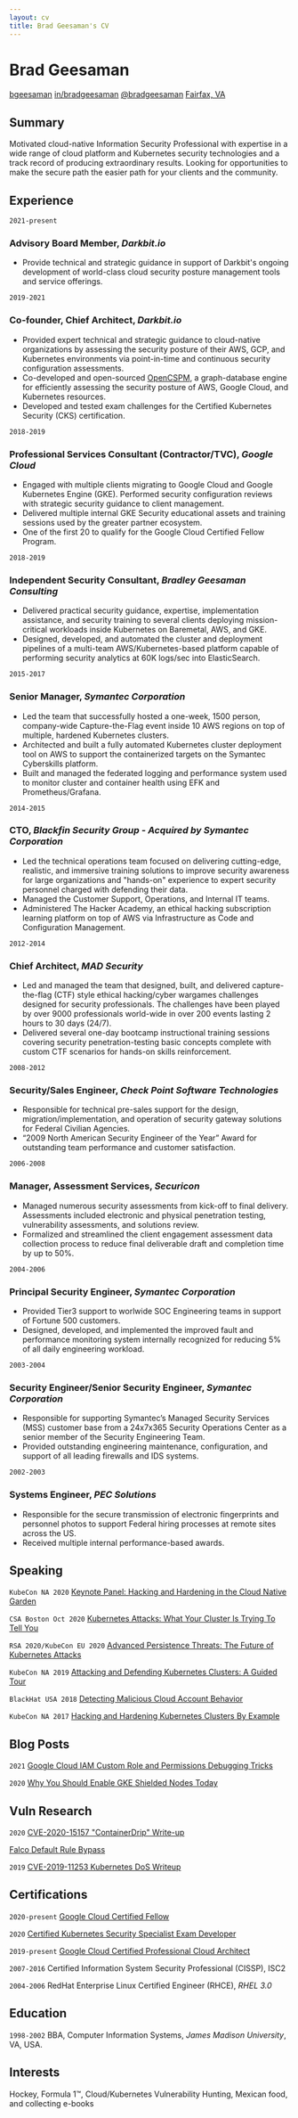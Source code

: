 ```yaml
---
layout: cv
title: Brad Geesaman's CV
---
```

# Brad Geesaman

<div id="webaddress">
  <script language="JavaScript">
     id = 'bradgeesaman';
     domain = 'gmail';
     tld = 'com'
     document.write('<a href=\"mailto:' + id + '@' + domain + '.' + tld + '\"><i class="fas fa-envelope"></i> ');
     document.write(id + '@' + domain + '.' + tld + '</a>');
  </script>
  <a href="https://github.com/bgeesaman"><i class="fab fa-github"></i> bgeesaman</a>
  <a href="https://www.linkedin.com/in/bradgeesaman/"><i class="fas fa-users"></i> in/bradgeesaman</a>
  <a href="https://twitter.com/bradgeesaman"><i class="fab fa-twitter"></i> @bradgeesaman</a>
  <a href="https://goo.gl/maps/heFH4XrkE9r8TFRo9"><i class="fas fa-globe-americas"></i> Fairfax, VA</a>
</div>

## Summary
Motivated cloud-native Information Security Professional with expertise in a wide range of cloud platform and Kubernetes security technologies and a track record of producing extraordinary results. Looking for opportunities to make the secure path the easier path for your clients and the community.

## Experience
`2021-present`
### **Advisory Board Member**, *Darkbit.io*
* Provide technical and strategic guidance in support of Darkbit's ongoing development of world-class cloud security posture management tools and service offerings.

`2019-2021`
### **Co-founder, Chief Architect**, *Darkbit.io*
* Provided expert technical and strategic guidance to cloud-native organizations by assessing the security posture of their AWS, GCP, and Kubernetes environments via point-in-time and continuous security configuration assessments.
* Co-developed and open-sourced [OpenCSPM](https://github.com/OpenCSPM/opencspm), a graph-database engine for efficiently assessing the security posture of AWS, Google Cloud, and Kubernetes resources.
* Developed and tested exam challenges for the Certified Kubernetes Security (CKS) certification.

`2018-2019`
### **Professional Services Consultant (Contractor/TVC)**, *Google Cloud*
* Engaged with multiple clients migrating to Google Cloud and Google Kubernetes Engine (GKE). Performed security configuration reviews with strategic security guidance to client management.
* Delivered multiple internal GKE Security educational assets and training sessions used by the greater partner ecosystem.
* One of the first 20 to qualify for the Google Cloud Certified Fellow Program.

`2018-2019`
### **Independent Security Consultant**, *Bradley Geesaman Consulting*
* Delivered practical security guidance, expertise, implementation assistance, and security training to several clients deploying mission-critical workloads inside Kubernetes on Baremetal, AWS, and GKE.
* Designed, developed, and automated the cluster and deployment pipelines of a multi-team AWS/Kubernetes-based platform capable of performing security analytics at 60K logs/sec into ElasticSearch.

`2015-2017`
### **Senior Manager**, *Symantec Corporation*
* Led the team that successfully hosted a one-week, 1500 person, company-wide Capture-the-Flag event inside 10 AWS regions on top of multiple, hardened Kubernetes clusters.
* Architected and built a fully automated Kubernetes cluster deployment tool on AWS to support the containerized targets on the Symantec Cyberskills platform.
* Built and managed the federated logging and performance system used to monitor cluster and container health using EFK and Prometheus/Grafana.

`2014-2015`
### **CTO**, *Blackfin Security Group - Acquired by Symantec Corporation*
* Led the technical operations team focused on delivering cutting-edge, realistic, and immersive training solutions to improve security awareness for large organizations and "hands-on" experience to expert security personnel charged with defending their data.
* Managed the Customer Support, Operations, and Internal IT teams.
* Administered The Hacker Academy, an ethical hacking subscription learning platform on top of AWS via Infrastructure as Code and Configuration Management.

`2012-2014`
### **Chief Architect**, *MAD Security*
* Led and managed the team that designed, built, and delivered capture-the-flag (CTF) style ethical hacking/cyber wargames challenges designed for security professionals. The challenges have been played by over 9000 professionals world-wide in over 200 events lasting 2 hours to 30 days (24/7).<br/>
* Delivered several one-day bootcamp instructional training sessions covering security penetration-testing basic concepts complete with custom CTF scenarios for hands-on skills reinforcement.

`2008-2012`
### **Security/Sales Engineer**, *Check Point Software Technologies*
* Responsible for technical pre-sales support for the design, migration/implementation, and operation of security gateway solutions for Federal Civilian Agencies.
* “2009 North American Security Engineer of the Year” Award for outstanding team performance and customer
satisfaction.

`2006-2008`
### **Manager, Assessment Services**, *Securicon*
* Managed numerous security assessments from kick-off to final delivery. Assessments included electronic and physical penetration testing, vulnerability assessments, and solutions review.
* Formalized and streamlined the client engagement assessment data collection process to reduce final deliverable draft and completion time by up to 50%.

`2004-2006`
### **Principal Security Engineer**, *Symantec Corporation*
* Provided Tier3 support to worlwide SOC Engineering teams in support of Fortune 500 customers.
* Designed, developed, and implemented the improved fault and performance monitoring system internally recognized for reducing 5% of all daily engineering workload.

`2003-2004`
### **Security Engineer/Senior Security Engineer**, *Symantec Corporation*
* Responsible for supporting Symantec’s Managed Security Services
(MSS) customer base from a 24x7x365 Security Operations Center as a senior member of the Security Engineering Team.
* Provided outstanding engineering maintenance, configuration, and support of all leading firewalls and IDS systems.

`2002-2003`
### **Systems Engineer**, *PEC Solutions*
* Responsible for the secure transmission of electronic fingerprints and personnel photos to support Federal hiring processes at remote sites across the US.
* Received multiple internal performance-based awards.

## Speaking

`KubeCon NA 2020`
[Keynote Panel: Hacking and Hardening in the Cloud Native Garden](https://youtu.be/CAZ5s0zli6g)<br />

`CSA Boston Oct 2020`
[Kubernetes Attacks: What Your Cluster Is Trying To Tell You](https://youtu.be/JDUUdaZv1Dg)<br />

`RSA 2020/KubeCon EU 2020`
[Advanced Persistence Threats: The Future of Kubernetes Attacks](https://youtu.be/CH7S5rE3j8w)<br />

`KubeCon NA 2019`
[Attacking and Defending Kubernetes Clusters: A Guided Tour](https://youtu.be/UdMFTdeAL1s)<br />

`BlackHat USA 2018`
[Detecting Malicious Cloud Account Behavior](https://youtu.be/MEnsL_qsbfE)<br />

`KubeCon NA 2017`
[Hacking and Hardening Kubernetes Clusters By Example](https://youtu.be/vTgQLzeBfRU)<br />

## Blog Posts

`2021`
[Google Cloud IAM Custom Role and Permissions Debugging Tricks](https://darkbit.io/blog/google-cloud-custom-iam-role-debugging-tricks)

`2020`
[Why You Should Enable GKE Shielded Nodes Today](https://darkbit.io/blog/gke-shielded-nodes)

## Vuln Research

`2020`
[CVE-2020-15157 "ContainerDrip" Write-up](https://darkbit.io/blog/cve-2020-15157-containerdrip)

[Falco Default Rule Bypass](https://darkbit.io/blog/falco-rule-bypass)

`2019`
[CVE-2019-11253 Kubernetes DoS Writeup](https://gist.github.com/bgeesaman/0e0349e94cd22c48bf14d8a9b7d6b8f2)

## Certifications
`2020-present`
[Google Cloud Certified Fellow](https://www.credential.net/6969971a-bfc0-4f00-bd97-25dd4e4809af)

`2020`
[Certified Kubernetes Security Specialist Exam Developer](https://www.youracclaim.com/badges/00a20826-ced1-4ccd-a39d-a3760aa7e498/public_url)

`2019-present`
[Google Cloud Certified Professional Cloud Architect](https://www.credential.net/uwlwqmln)

`2007-2016`
Certified Information System Security Professional (CISSP), ISC2

`2004-2006`
RedHat Enterprise Linux Certified Engineer (RHCE), *RHEL 3.0*

## Education

`1998-2002`
BBA, Computer Information Systems, *James Madison University*, VA, USA.

## Interests

Hockey, Formula 1™, Cloud/Kubernetes Vulnerability Hunting, Mexican food, and collecting e-books

